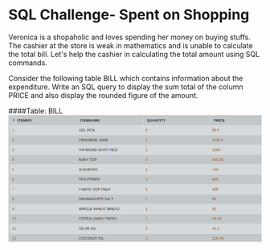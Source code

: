 # SQL Challenge- Spent on Shopping

Veronica is a shopaholic and loves spending her money on buying stuffs. The cashier at the store is weak in mathematics and is unable to calculate the total bill. Let's help the cashier in calculating the total amount using SQL commands.

Consider the following table BILL which contains information about the expenditure. Write an SQL query to display the sum total of the column PRICE and also display the rounded figure of the amount.

####Table: BILL
![Test Image 1](ss.png)
